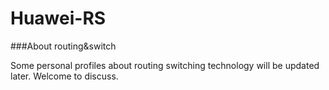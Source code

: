 # Huawei-RS
###About routing&amp;switch

Some personal profiles about routing switching technology will be updated later. Welcome to discuss.
